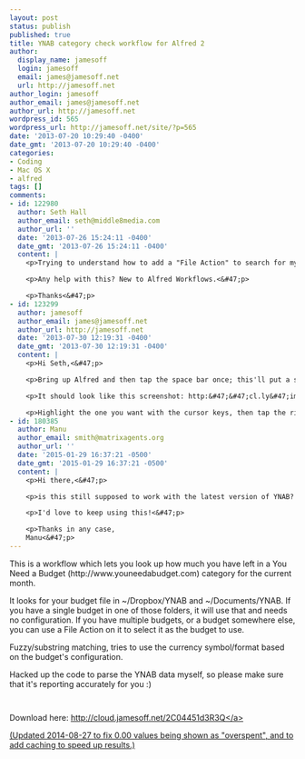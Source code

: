 ```yaml
---
layout: post
status: publish
published: true
title: YNAB category check workflow for Alfred 2
author:
  display_name: jamesoff
  login: jamesoff
  email: james@jamesoff.net
  url: http://jamesoff.net
author_login: jamesoff
author_email: james@jamesoff.net
author_url: http://jamesoff.net
wordpress_id: 565
wordpress_url: http://jamesoff.net/site/?p=565
date: '2013-07-20 10:29:40 -0400'
date_gmt: '2013-07-20 10:29:40 -0400'
categories:
- Coding
- Mac OS X
- alfred
tags: []
comments:
- id: 122980
  author: Seth Hall
  author_email: seth@middle8media.com
  author_url: ''
  date: '2013-07-26 15:24:11 -0400'
  date_gmt: '2013-07-26 15:24:11 -0400'
  content: |
    <p>Trying to understand how to add a "File Action" to search for my budget that is different from the default set up.<&#47;p>

    <p>Any help with this? New to Alfred Workflows.<&#47;p>

    <p>Thanks<&#47;p>
- id: 123299
  author: jamesoff
  author_email: james@jamesoff.net
  author_url: http://jamesoff.net
  date: '2013-07-30 12:19:31 -0400'
  date_gmt: '2013-07-30 12:19:31 -0400'
  content: |
    <p>Hi Seth,<&#47;p>

    <p>Bring up Alfred and then tap the space bar once; this'll put a single quote into the search field and Alfred will behave more like a normal Spotlight search. Type <code>.ynab4<&#47;code> in and you should get a list of your budget files<&#47;p>

    <p>It should look like this screenshot: http:&#47;&#47;cl.ly&#47;image&#47;0844343c223c<&#47;p>

    <p>Highlight the one you want with the cursor keys, then tap the right-arrow which opens Alfred's File Actions list. On that list you should see a "Use for YNAB lookups" command - choose that and hit return.<&#47;p>
- id: 180385
  author: Manu
  author_email: smith@matrixagents.org
  author_url: ''
  date: '2015-01-29 16:37:21 -0500'
  date_gmt: '2015-01-29 16:37:21 -0500'
  content: |
    <p>Hi there,<&#47;p>

    <p>is this still supposed to work with the latest version of YNAB? It reports completely inaccurate values for me, e.g. saying I overspent 70 bucks where I should have 20 left. I can't make any sense of what it might calculate wrong and it's not limited to one category.<&#47;p>

    <p>I'd love to keep using this!<&#47;p>

    <p>Thanks in any case,
    Manu<&#47;p>
---
```

<p>This is a workflow which lets you look up how much you have left in a You Need a Budget (http:&#47;&#47;www.youneedabudget.com) category for the current month.</p>
<p>It looks for your budget file in ~&#47;Dropbox&#47;YNAB and ~&#47;Documents&#47;YNAB. If you have a single budget in one of those folders, it will use that and needs no configuration. If you have multiple budgets, or a budget somewhere else, you can use a File Action on it to select it as the budget to use.</p>
<p>Fuzzy&#47;substring matching, tries to use the currency symbol&#47;format based on the budget's configuration.</p>
<p>Hacked up the code to parse the YNAB data myself, so please make sure that it's reporting accurately for you :)</p>
<p><img src="http:&#47;&#47;sakaki.jamesoff.net&#47;~james&#47;Screen Shot 2013-07-19 at 23.23.02.png" alt="" &#47;></p>
<p><img src="http:&#47;&#47;sakaki.jamesoff.net&#47;~james&#47;Screen Shot 2013-07-19 at 23.21.37.png" alt="" &#47;></p>
<p>Download here: <a href="http:&#47;&#47;cloud.jamesoff.net&#47;2C04451d3R3Q">http:&#47;&#47;cloud.jamesoff.net&#47;2C04451d3R3Q<&#47;a></p>
<p>(Updated 2014-08-27 to fix 0.00 values being shown as "overspent", and to add caching to speed up results.)</p>
